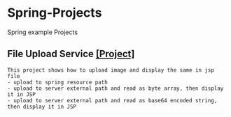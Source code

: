 # Spring-Projects
Spring example Projects

## File Upload Service [[Project]](Spring-Projects/tree/main/FileUploadService)
```
This project shows how to upload image and display the same in jsp file
- upload to spring resource path
- upload to server external path and read as byte array, then display it in JSP
- upload to server external path and read as base64 encoded string, then display it in JSP
```